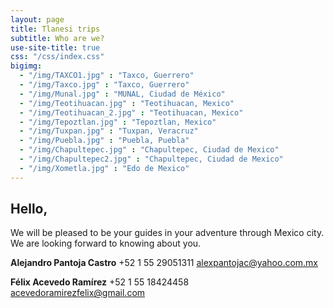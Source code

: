 ```yaml
---
layout: page
title: Tlanesi trips
subtitle: Who are we?
use-site-title: true
css: "/css/index.css"
bigimg:
  - "/img/TAXCO1.jpg" : "Taxco, Guerrero"
  - "/img/Taxco.jpg" : "Taxco, Guerrero"
  - "/img/Munal.jpg" : "MUNAL, Ciudad de México"
  - "/img/Teotihuacan.jpg" : "Teotihuacan, Mexico"
  - "/img/Teotihuacan_2.jpg" : "Teotihuacan, Mexico"
  - "/img/Tepoztlan.jpg" : "Tepoztlan, Mexico"
  - "/img/Tuxpan.jpg" : "Tuxpan, Veracruz"
  - "/img/Puebla.jpg" : "Puebla, Puebla"
  - "/img/Chapultepec.jpg" : "Chapultepec, Ciudad de Mexico"
  - "/img/Chapultepec2.jpg" : "Chapultepec, Ciudad de Mexico"
  - "/img/Xometla.jpg" : "Edo de Mexico"
---
```



## Hello,
We will be pleased to be your guides in your adventure through Mexico city.
We are looking forward to knowing about you.

**Alejandro Pantoja Castro**
+52 1 55 29051311
alexpantojac@yahoo.com.mx


**Félix Acevedo Ramírez**
+52 1 55 18424458
acevedoramirezfelix@gmail.com
